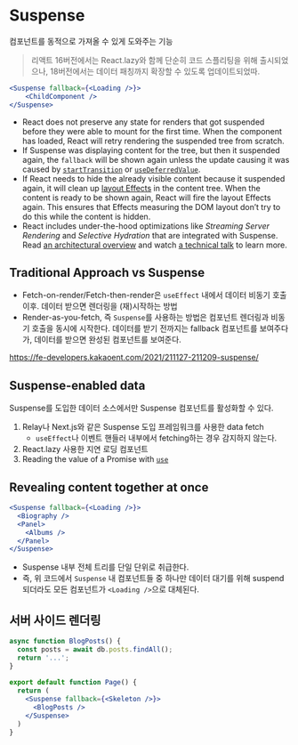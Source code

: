 # Suspense

컴포넌트를 동적으로 가져올 수 있게 도와주는 기능 

> 리액트 16버전에서는 React.lazy와 함께 단순히 코드 스플리팅을 위해 출시되었으나, 18버전에서는 데이터 패칭까지 확장할 수 있도록 업데이트되었따.

```jsx
<Suspense fallback={<Loading />}>
	<ChildComponent />
</Suspense>
```

- React does not preserve any state for renders that got suspended before they were able to mount for the first time. When the component has loaded, React will retry rendering the suspended tree from scratch.
- If Suspense was displaying content for the tree, but then it suspended again, the `fallback` will be shown again unless the update causing it was caused by [`startTransition`](https://react.dev/reference/react/startTransition) or [`useDeferredValue`](https://react.dev/reference/react/useDeferredValue).
- If React needs to hide the already visible content because it suspended again, it will clean up [layout Effects](https://react.dev/reference/react/useLayoutEffect) in the content tree. When the content is ready to be shown again, React will fire the layout Effects again. This ensures that Effects measuring the DOM layout don’t try to do this while the content is hidden.
- React includes under-the-hood optimizations like *Streaming Server Rendering* and *Selective Hydration* that are integrated with Suspense. Read [an architectural overview](https://github.com/reactwg/react-18/discussions/37) and watch [a technical talk](https://www.youtube.com/watch?v=pj5N-Khihgc) to learn more.

## Traditional Approach vs Suspense

- Fetch-on-render/Fetch-then-render은 `useEffect` 내에서 데이터 비동기 호출 이후. 데이터 받으면 렌더링을 (재)시작하는 방법
- Render-as-you-fetch, 즉 `Suspense`를 사용하는 방법은 컴포넌트 렌더링과 비동기 호출을 동시에 시작한다. 데이터를 받기 전까지는 fallback 컴포넌트를 보여주다가, 데이터를 받으면 완성된 컴포넌트를 보여준다. 

https://fe-developers.kakaoent.com/2021/211127-211209-suspense/

## Suspense-enabled data

Suspense를 도입한 데이터 소스에서만 Suspense 컴포넌트를 활성화할 수 있다. 

1. Relay나 Next.js와 같은 Suspense 도입 프레임워크를 사용한 data fetch
   - `useEffect`나 이벤트 핸들러 내부에서 fetching하는 경우 감지하지 않는다.
2. React.lazy 사용한 지연 로딩 컴포넌트 
3. Reading the value of a Promise with [`use`](https://react.dev/reference/react/use)

## Revealing content together at once

```jsx
<Suspense fallback={<Loading />}>
  <Biography />
  <Panel>
    <Albums />
  </Panel>
</Suspense>
```

- Suspense 내부 전체 트리를 단일 단위로 취급한다. 
- 즉, 위 코드에서 `Suspense` 내 컴포넌트들 중 하나만 데이터 대기를 위해 suspend 되더라도 모든 컴포넌트가 `<Loading />`으로 대체된다.





## 서버 사이드 렌더링

```jsx
async function BlogPosts() {
  const posts = await db.posts.findAll();
  return '...';
}
 
export default function Page() {
  return (
    <Suspense fallback={<Skeleton />}>
      <BlogPosts />
    </Suspense>
  )
}
```

